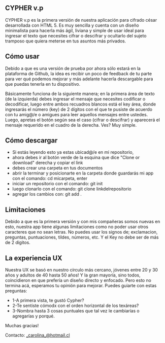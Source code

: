 ## CYPHER  v.p


CYPHER v.p es la primera versión de nuestra aplicación para cifrado césar desarrollada con HTML 5. Es muy sencilla y cuenta con un diseño minimalista para hacerla más ágil, liviana y simple de usar ideal para ingresar el texto que necesites cifrar o descifrar y ocultarlo del sujeto tramposo que quiera meterse en tus asuntos más privados. 




## Cómo usar


Debido a que es una versión de prueba por ahora sólo estará en la plataforma de Github, la idea es recibir un poco de feedback de tu parte para ver qué podemos mejorar y más adelante hacerla descargable para que puedas tenerla en tu dispositivo.

Básicamente funciona de la siguiente manera; en la primera área de texto (de la izquierda) debes ingresar el mensaje que necesites codificar o decodificar, luego entre ambos recuadros blancos está el key área, donde ingresarás el número (key) de 2 dígitos con el que te pusiste de acuerdo con tu amig@/e o amigues para leer aquellos mensajes entre ustedes. Luego, apretas el botón según sea el caso (cifrar o descifrar) y aparecerá el mensaje requerido en el cuadro de la derecha. Ves? Muy simple.




## Cómo descargar

* Si estás leyendo esto ya estas ubicad@/e en mi repositorio, 
* ahora debes ir al botón verde de la esquina que dice "Clone or download" derecha y copiar el link
* debes crear una carpeta en tus documentos
* abrir la terminar y posicionarte en la carpeta donde guardarás mi app con el comando: cd micarpeta, enter
* iniciar un repositorio con el comando: git init
* luego clonarlo con el comando: git clone linkdelrepositorio
* agregar los cambios con: git add .





## Limitaciones

Debido a que es la primera versión y con mis compañeras somos nuevas en esto, nuestra app tiene algunas limitaciones como no poder usar otros caracteres que no sean letras. No puedes usar los signos de; exclamacion, preguntas, puntuaciones,  tildes, números, etc. Y el Key no debe ser de más de 2 dígitos.




## La experiencia UX

Nuestra UX se basó en nuestro círculo más cercano, jóvenes entre 20 y 30 años y adultos de 40 hasta 50 años! Y la gran mayoría, sino todos, coincidieron en que prefería un diseño directo y  enfocado. Pero esto no termina acá, esperamos tu opinión para mejorar. Puedes guiarte con estas preguntas:

* 1-A primera vista, te gustó Cypher?
* 2-Te sentiste cómodx con el orden horizontal de los texáreas?
* 3-Nombra hasta 3 cosas puntuales que tal vez le cambiarías o agregarías y porqué.

Muchas gracias!

Contacto: _carolina_@hotmail.cl

